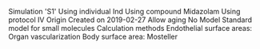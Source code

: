 Simulation 'S1'
Using individual Ind
Using compound Midazolam
Using protocol IV
Origin
Created on 2019-02-27
Allow aging
No
Model
Standard model for small molecules
Calculation methods
Endothelial surface areas: Organ vascularization
Body surface area: Mosteller
